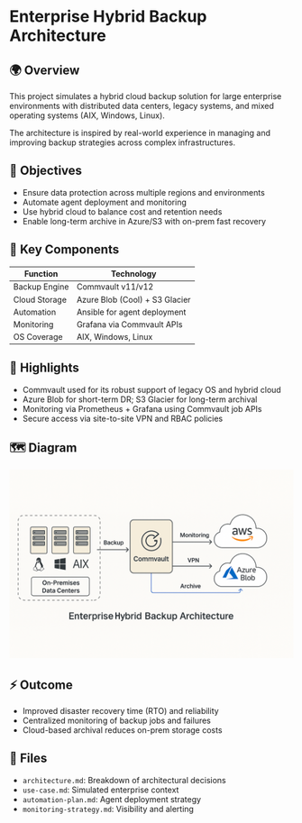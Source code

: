 # Enterprise Hybrid Backup Architecture

## 🌍 Overview
This project simulates a hybrid cloud backup solution for large enterprise environments with distributed data centers, legacy systems, and mixed operating systems (AIX, Windows, Linux).

The architecture is inspired by real-world experience in managing and improving backup strategies across complex infrastructures.

## 🧱 Objectives
- Ensure data protection across multiple regions and environments
- Automate agent deployment and monitoring
- Use hybrid cloud to balance cost and retention needs
- Enable long-term archive in Azure/S3 with on-prem fast recovery

## 🧩 Key Components

| Function               | Technology                     |
|------------------------|---------------------------------|
| Backup Engine          | Commvault v11/v12               |
| Cloud Storage          | Azure Blob (Cool) + S3 Glacier |
| Automation             | Ansible for agent deployment    |
| Monitoring             | Grafana via Commvault APIs      |
| OS Coverage            | AIX, Windows, Linux             |

## 🧠 Highlights
- Commvault used for its robust support of legacy OS and hybrid cloud
- Azure Blob for short-term DR; S3 Glacier for long-term archival
- Monitoring via Prometheus + Grafana using Commvault job APIs
- Secure access via site-to-site VPN and RBAC policies

## 🗺️ Diagram
![Architecture](./architecture-diagram.png)

## ⚡ Outcome
- Improved disaster recovery time (RTO) and reliability
- Centralized monitoring of backup jobs and failures
- Cloud-based archival reduces on-prem storage costs

## 📄 Files
- `architecture.md`: Breakdown of architectural decisions
- `use-case.md`: Simulated enterprise context
- `automation-plan.md`: Agent deployment strategy
- `monitoring-strategy.md`: Visibility and alerting
